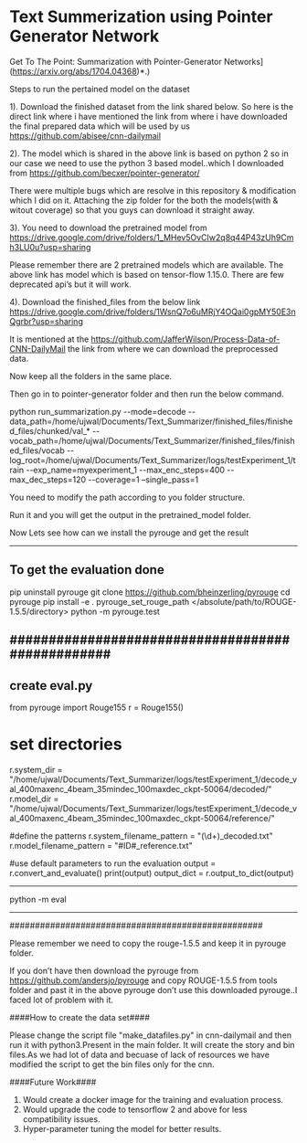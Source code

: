 # Text Summerization using Pointer Generator Network

Get To The Point: Summarization with Pointer-Generator Networks](https://arxiv.org/abs/1704.04368)*.)


Steps to run the pertained model on the dataset

1). Download the finished dataset from the link shared below.
    So here is the direct link where i have mentioned the link from where i have downloaded the final prepared data which will be used by us https://github.com/abisee/cnn-dailymail

2). The model which is shared in the above link is based on python 2 so in our case we need to use the python 3 based model..which I downloaded from https://github.com/becxer/pointer-generator/

There were multiple bugs which are resolve in this repository & modification which I did on it. Attaching the zip folder for the both the models(with & witout coverage) so that you guys can download it straight away.

3). You need to download the pretrained model from
https://drive.google.com/drive/folders/1_MHev5OvCIw2q8q44P43zUh9Cmh3LU0u?usp=sharing

Please remember there are 2 pretrained models which are available. The above link has model which is based on tensor-flow 1.15.0. There are few deprecated api’s but it will work.

4). Download the finished_files from the below link 
https://drive.google.com/drive/folders/1WsnQ7o6uMRjY4OQai0gpMY50E3nQgrbr?usp=sharing

It is mentioned at the https://github.com/JafferWilson/Process-Data-of-CNN-DailyMail the link from where we can download the preprocessed data.

Now keep all the folders in the same place.

Then go in to pointer-generator folder and then run the below command.

python run_summarization.py --mode=decode 
--data_path=/home/ujwal/Documents/Text_Summarizer/finished_files/finished_files/chunked/val_* 
--vocab_path=/home/ujwal/Documents/Text_Summarizer/finished_files/finished_files/vocab 
--log_root=/home/ujwal/Documents/Text_Summarizer/logs/testExperiment_1/train 
--exp_name=myexperiment_1 --max_enc_steps=400 --max_dec_steps=120 --coverage=1 –single_pass=1

You need to modify the path according to you folder structure.

Run it and you will get the output in the pretrained_model folder.

Now Lets see how can we install the pyrouge and get the result


----------------------------
To get the evaluation done
----------------------------

pip uninstall pyrouge
git clone https://github.com/bheinzerling/pyrouge
cd pyrouge
pip install -e .
pyrouge_set_rouge_path </absolute/path/to/ROUGE-1.5.5/directory>
python -m pyrouge.test

#################################################
----------------
create eval.py
----------------

from pyrouge import Rouge155
r = Rouge155()
# set directories
r.system_dir = "/home/ujwal/Documents/Text_Summarizer/logs/testExperiment_1/decode_val_400maxenc_4beam_35mindec_100maxdec_ckpt-50064/decoded/"
r.model_dir = "/home/ujwal/Documents/Text_Summarizer/logs/testExperiment_1/decode_val_400maxenc_4beam_35mindec_100maxdec_ckpt-50064/reference/"

#define the patterns
r.system_filename_pattern = "(\d+)_decoded.txt"
r.model_filename_pattern = "#ID#_reference.txt"

#use default parameters to run the evaluation
output = r.convert_and_evaluate()
print(output)
output_dict = r.output_to_dict(output)
______________
python -m eval
______________

##################################################

Please remember we need to copy the rouge-1.5.5 and keep it in pyrouge folder.

If you don’t have then download the pyrouge from https://github.com/andersjo/pyrouge and copy ROUGE-1.5.5 from tools folder and past it in the above pyrouge don’t use this downloaded pyrouge..I faced lot of problem with it.


####How to create the data set####

Please change the script file "make_datafiles.py" in cnn-dailymail and then run it with python3.Present in the main folder.
It will create the story and bin files.As we had lot of data and becuase of lack of resources we have modified the script to get the bin files only for the cnn.

####Future Work####
1) Would create a docker image for the training and evaluation process.
2) Would upgrade the code to tensorflow 2 and above for less compatibility issues.
3) Hyper-parameter tuning the model for better results.

